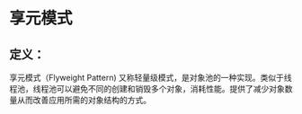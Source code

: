 # 享元模式
## 定义：
享元模式（Flyweight Pattern) 又称轻量级模式，是对象池的一种实现。类似于线程池，线程池可以避免不同的创建和销毁多个对象，消耗性能。提供了减少对象数量从而改善应用所需的对象结构的方式。